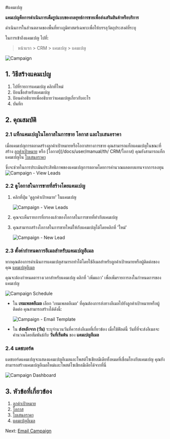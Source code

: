 <!-- add-breadcrumbs -->
#แคมเปญ

**แคมเปญคือการดำเนินการเต็มรูปแบบของกลยุทธ์การขายเพื่อส่งเสริมสินค้าหรือบริการ**

ดำเนินการในส่วนตลาดของพื้นที่ทางภูมิศาสตร์เฉพาะเพื่อให้บรรลุวัตถุประสงค์ที่ระบุ

ในการเข้าถึงแคมเปญ ไปที่:
> หน้าแรก > CRM > แคมเปญ > แคมเปญ

<img class="screenshot" alt="Campaign" src="{{docs_base_url}}/assets/img/crm/campaign.png">

## 1. วิธีสร้างแคมเปญ
1. ไปที่รายการแคมเปญ คลิกที่ใหม่
2. ป้อนชื่อสำหรับแคมเปญ
3. ป้อนคำอธิบายเพื่ออธิบายว่าแคมเปญเกี่ยวกับอะไร
4. บันทึก

## 2. คุณสมบัติ

### 2.1 แท็กแคมเปญในโอกาสในการขาย โอกาส และใบเสนอราคา

เมื่อแคมเปญการตลาดสร้างลูกค้าเป้าหมายหรือโอกาสทางการขาย คุณสามารถแท็กแคมเปญในขณะที่สร้าง [ลูกค้าเป้าหมาย](/docs/user/manual/th/CRM/lead) หรือ [โอกาส](/docs/user/manual/th/ CRM/โอกาส) คุณยังสามารถแท็กแคมเปญใน [ใบเสนอราคา](/docs/user/manual/th/selling/quotation)

ซึ่งจะช่วยในการประเมินประสิทธิภาพของแคมเปญการตลาดโดยการคำนวณผลตอบแทนจากการลงทุน
<img class="screenshot" alt="Campaign - View Leads" src="{{docs_base_url}}/assets/img/crm/campaign-in-lead.gif">


### 2.2 ดูโอกาสในการขายที่สร้างโดยแคมเปญ

1. คลิกที่ปุ่ม 'ดูลูกค้าเป้าหมาย' ในแคมเปญ

     <img class="screenshot" alt="Campaign - View Leads" src="{{docs_base_url}}/assets/img/crm/campaign-view-leads.png">

2. คุณจะเห็นรายการที่กรองแล้วของโอกาสในการขายที่ทำกับแคมเปญ
3. คุณสามารถสร้างโอกาสในการขายใหม่ให้กับแคมเปญได้โดยคลิกที่ 'ใหม่'

     <img class="screenshot" alt="Campaign - New Lead" src="{{docs_base_url}}/assets/img/crm/campaign-new-lead.png">


### 2.3 ตั้งค่ากำหนดการอีเมลสำหรับแคมเปญอีเมล

หากคุณต้องการดำเนินการแคมเปญสามารถทำได้โดยใช้อีเมลสำหรับลูกค้าเป้าหมายหรือผู้ติดต่อของคุณ [แคมเปญอีเมล](/docs/user/manual/th/CRM/email-campaign)

คุณจะต้องกำหนดตารางเวลาสำหรับแคมเปญ คลิกที่ 'เพิ่มแถว' เพื่อเพิ่มรายการลงในกำหนดการของแคมเปญ

<img class="screenshot" alt="Campaign Schedule" src="{{docs_base_url}}/assets/img/crm/campaign-email-schedule.png">

- ใน **เทมเพลตอีเมล** เลือก 'เทมเพลตอีเมล' ที่คุณต้องการส่งทางอีเมลไปยังลูกค้าเป้าหมายหรือผู้ติดต่อ คุณสามารถสร้างได้ดังนี้:

     <img class="screenshot" alt="Campaign - Email Template" src="{{docs_base_url}}/assets/img/crm/email-template.png">

- ใน **ส่งหลังจาก (วัน)** ระบุจำนวนวันที่ควรส่งอีเมลที่เกี่ยวข้อง เมื่อใช้ฟิลด์นี้ วันที่ที่จะส่งอีเมลจะคำนวณโดยสัมพันธ์กับ **วันที่เริ่มต้น** ของ **แคมเปญอีเมล**

### 2.4 แดชบอร์ด

แดชบอร์ดแคมเปญจะแสดงแคมเปญอีเมลและโพสต์โซเชียลมีเดียทั้งหมดที่เชื่อมโยงกับแคมเปญ คุณยังสามารถสร้างแคมเปญอีเมลใหม่และโพสต์โซเชียลมีเดียได้จากที่นี่

<img class="screenshot" alt="Campaign Dashboard" src="{{docs_base_url}}/assets/img/crm/email-campaigns-from-dash.png">


## 3. หัวข้อที่เกี่ยวข้อง
1. [ลูกค้าเป้าหมาย](/docs/user/manual/th/CRM/lead)
1. [โอกาส](/docs/user/manual/th/CRM/opportunity)
1. [ใบเสนอราคา](/docs/user/manual/th/selling/quotation)
1. [แคมเปญอีเมล](/docs/user/manual/th/CRM/email-campaign)

Next: [Email Campaign](/docs/user/manual/th/CRM/email-campaign)
